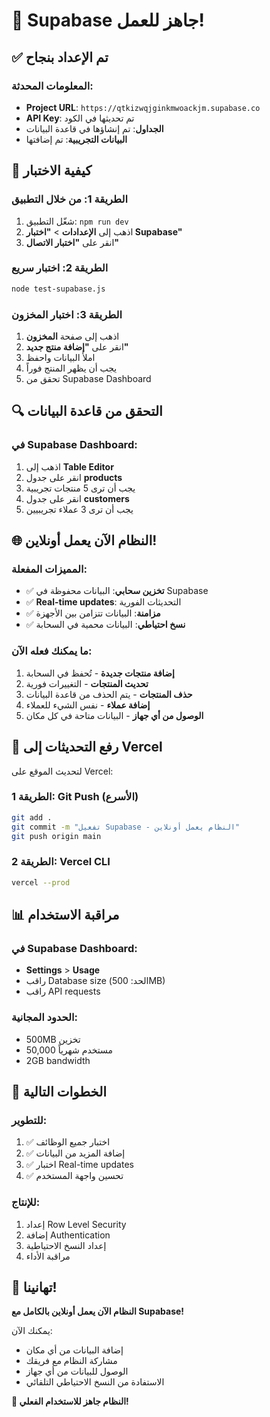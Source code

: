 # 🎉 Supabase جاهز للعمل!

## ✅ تم الإعداد بنجاح

### المعلومات المحدثة:
- **Project URL**: `https://qtkizwqjginkmwoackjm.supabase.co`
- **API Key**: تم تحديثها في الكود
- **الجداول**: تم إنشاؤها في قاعدة البيانات
- **البيانات التجريبية**: تم إضافتها

## 🚀 كيفية الاختبار

### الطريقة 1: من خلال التطبيق
1. شغّل التطبيق: `npm run dev`
2. اذهب إلى **الإعدادات** > **"اختبار Supabase"**
3. انقر على **"اختبار الاتصال"**

### الطريقة 2: اختبار سريع
```bash
node test-supabase.js
```

### الطريقة 3: اختبار المخزون
1. اذهب إلى صفحة **المخزون**
2. انقر على **"إضافة منتج جديد"**
3. املأ البيانات واحفظ
4. يجب أن يظهر المنتج فوراً
5. تحقق من Supabase Dashboard

## 🔍 التحقق من قاعدة البيانات

### في Supabase Dashboard:
1. اذهب إلى **Table Editor**
2. انقر على جدول **products**
3. يجب أن ترى 5 منتجات تجريبية
4. انقر على جدول **customers**
5. يجب أن ترى 3 عملاء تجريبيين

## 🌐 النظام الآن يعمل أونلاين!

### المميزات المفعلة:
- ✅ **تخزين سحابي**: البيانات محفوظة في Supabase
- ✅ **Real-time updates**: التحديثات الفورية
- ✅ **مزامنة**: البيانات تتزامن بين الأجهزة
- ✅ **نسخ احتياطي**: البيانات محمية في السحابة

### ما يمكنك فعله الآن:
1. **إضافة منتجات جديدة** - تُحفظ في السحابة
2. **تحديث المنتجات** - التغييرات فورية
3. **حذف المنتجات** - يتم الحذف من قاعدة البيانات
4. **إضافة عملاء** - نفس الشيء للعملاء
5. **الوصول من أي جهاز** - البيانات متاحة في كل مكان

## 🔗 رفع التحديثات إلى Vercel

لتحديث الموقع على Vercel:

### الطريقة 1: Git Push (الأسرع)
```bash
git add .
git commit -m "تفعيل Supabase - النظام يعمل أونلاين"
git push origin main
```

### الطريقة 2: Vercel CLI
```bash
vercel --prod
```

## 📊 مراقبة الاستخدام

### في Supabase Dashboard:
- **Settings** > **Usage**
- راقب Database size (الحد: 500MB)
- راقب API requests

### الحدود المجانية:
- 500MB تخزين
- 50,000 مستخدم شهرياً
- 2GB bandwidth

## 🎯 الخطوات التالية

### للتطوير:
1. ✅ اختبار جميع الوظائف
2. ✅ إضافة المزيد من البيانات
3. ✅ اختبار Real-time updates
4. ✅ تحسين واجهة المستخدم

### للإنتاج:
1. إعداد Row Level Security
2. إضافة Authentication
3. إعداد النسخ الاحتياطية
4. مراقبة الأداء

## 🎉 تهانينا!

**النظام الآن يعمل أونلاين بالكامل مع Supabase!**

يمكنك الآن:
- إضافة البيانات من أي مكان
- مشاركة النظام مع فريقك
- الوصول للبيانات من أي جهاز
- الاستفادة من النسخ الاحتياطي التلقائي

**🚀 النظام جاهز للاستخدام الفعلي!**
